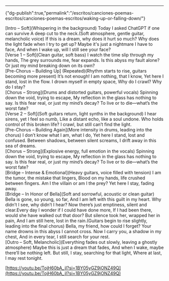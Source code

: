 ---
{"dg-publish":true,"permalink":"/escritos/canciones-poemas-escritos/canciones-poemas-escritos/waking-up-or-falling-down/"}

 

[Intro – Soft](Whispering in the background) Today I asked ChatGPT if one can survive A deep cut to the neck.(Soft atmosphere, gentle guitar, melancholic voice) If this is a dream, why does it hurt so much? Why does the light fade when I try to get up? Maybe it's just a nightmare I have to face, And when I wake up, will I still see your face?  
[Verse 1 – Soft](Clean guitar, soft bass) I watch the time slip through my hands, The grey surrounds me, fear expands. Is this abyss my fault alone? Or just my mind breaking down on its own?  
[Pre-Chorus – Building Up] (Repeated)(Rhythm starts to rise, guitars becoming more present) It’s not enough! I am nothing, that I know, Yet here I stand, lost in the flow. I drown myself in empty space, Why do I crawl? Why do I stay?  
[Chorus – Strong](Drums and distorted guitars, powerful vocals) Spinning down the void, trying to escape, My reflection in the glass has nothing to say. Is this fear real, or just my mind’s decay? To live or to die—what’s the worst fate?  
[Verse 2 – Soft](Soft guitars return, light synths in the background) I hear sirens, yet I feel so numb, Like a distant echo, like a soul undone. Who holds control of this broken life? I crawl, but still can’t find the light.  
[Pre-Chorus – Building Again](More intensity in drums, leading into the chorus) I don’t know what I am, what I do, Yet here I stand, lost and confused. Between shadows, between silent screams, I drift away in this sea of dreams.  
[Chorus – Strong](Explosive energy, full emotion in the vocals) Spinning down the void, trying to escape, My reflection in the glass has nothing to say. Is this fear real, or just my mind’s decay? To live or to die—what’s the worst fate?  
[Bridge – Intense & Emotional](Heavy guitars, voice filled with tension) I am the tumor, the mistake that lingers, Blood on my hands, life crushed between fingers. Am I the villain or am I the prey? Yet here I stay, fading away.  
[Bridge – In Honor of Bella](Soft and sorrowful, acoustic or clean guitar) Bella is gone, so young, so far, And I am left with this guilt in my heart. Why didn’t I see, why didn’t I hear? Now there’s just emptiness, silent and clear.Every day I wonder if I could have done more, If I had been there, would she have walked out that door? But silence took her, wrapped her in pain, And I am still here, lost in the rain.(Guitars begin to rise slightly, leading into the final chorus) Bella, my friend, how could I forget? Your name drowns in this abyss I cannot cross. Now I carry you, a shadow in my chest, And in every tear, I still search for your rest.  
[Outro – Soft, Melancholic](Everything fades out slowly, leaving a ghostly atmosphere) Maybe this is just a dream that fades, And when I wake, maybe there’ll be nothing left. But still, I stay, searching for that light, Where at last, I may rest tonight.

[https://youtu.be/TojH60bA_jI?si=1BY05yGZ9jONZ49Q](https://youtu.be/TojH60bA_jI?si=1BY05yGZ9jONZ49Q)
